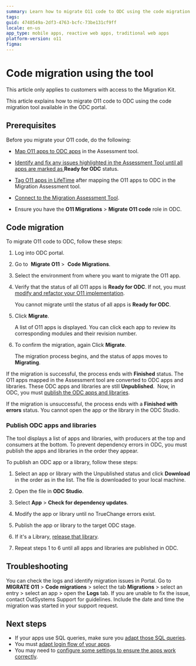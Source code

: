 ```yaml
---
summary: Learn how to migrate O11 code to ODC using the code migration tool.
tags: 
guid: 4748549a-2df3-4763-bcfc-73be131cf9ff
locale: en-us
app_type: mobile apps, reactive web apps, traditional web apps
platform-version: o11
figma: 
---
```


# Code migration using the tool

<div class="info" markdown="1">

This article only applies to customers with access to the Migration Kit.

</div>

This article explains how to migrate O11 code to ODC using the code migration tool available in the ODC portal.

## Prerequisites

Before you migrate your O11 code, do the following:

* [Map O11 apps to ODC apps](../plan/plan-map-apps.md) in the Assessment tool.

* [Identify and fix any issues highlighted in the Assessment Tool until all apps are marked as ](../prepare/prep-refactor-o11-apps.md) **Ready for ODC** status.

* [Tag O11 apps in LifeTime](execute-about-migrate-code.md#tagging-your-apps) after mapping the O11 apps to ODC in the Migration Assessment tool.

* [Connect to the Migration Assessment Tool](execute-connect-to-tool.md).

* Ensure you have the **O11 Migrations** > **Migrate O11 code** role in ODC.

## Code migration

To migrate O11 code to ODC, follow these steps:

1. Log into ODC portal.

1. Go to  **Migrate O11** >  **Code Migrations**.

1. Select the environment from where you want to migrate the O11 app.

1. Verify that the status of all O11 apps is **Ready for ODC**. If not, you must [modify and refactor your O11 implementation](../prepare/prep-refactor-o11-apps.md).

    You cannot migrate until the status of all apps is **Ready for ODC**.

1. Click **Migrate**.

    A list of O11 apps is displayed. You can click each app to review its corresponding modules and their revision number.

1. To confirm the migration, again Click **Migrate**.

    The migration process begins, and the status of apps moves to **Migrating**.

If the migration is successful, the process ends with **Finished** status. The O11 apps mapped in the Assessment tool are converted to ODC apps and libraries. These ODC apps and libraries are still **Unpublished**. 
Now, in ODC, you must [publish the ODC apps and libraries](#publish-odc-apps-and-libraries).

If the migration is unsuccessful, the process ends with a **Finished with errors** status. You cannot open the app or the library in the ODC Studio.

### Publish ODC apps and libraries

The tool displays a list of apps and libraries, with producers at the top and consumers at the bottom. To prevent dependency errors in ODC, you must publish the apps and libraries in the order they appear.

To publish an ODC app or a library, follow these steps:

1. Select an app or library with the Unpublished status and click **Download** in the order as in the list. The file is downloaded to your local machine. 

1. Open the file in **ODC Studio**.

1. Select **App** > **Check for dependency updates**.

1. Modify the app or library until no TrueChange errors exist.

1. Publish the app or library to the target ODC stage.

1. If it's a Library, [release that library](https://success.outsystems.com/documentation/outsystems_developer_cloud/building_apps/libraries/#release-library). 

1. Repeat steps 1 to 6 until all apps and libraries are published in ODC.

## Troubleshooting

You can check the logs and identify migration issues in Portal. Go to **MIGRATE O11** > **Code migrations** > select the tab **Migrations** > select an entry > select an app > open the **Logs** tab. If you are unable to fix the issue, contact OutSystems Support for guidelines. Include the date and time the migration was started in your support request.

## Next steps

* If your apps use SQL queries, make sure you [adapt those SQL queries](execute-adapt-sql-queries.md).
* You must [adapt login flow of your apps](execute-adapt-login-flow.md).
* You may need to [configure some settings to ensure the apps work correctly](execute-configure-migrated-apps.md).

